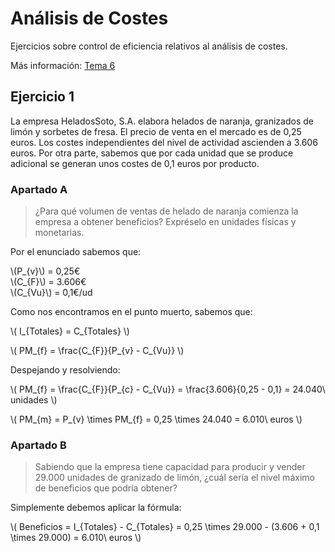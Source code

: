 <!-- TITLE: Ejercicios Resueltos -->

# Análisis de Costes

Ejercicios sobre control de eficiencia relativos al análisis de costes.

Más información: [Tema 6](/gohp/tema-6#analisis-de-costes)

## Ejercicio 1

La empresa HeladosSoto, S.A. elabora helados de naranja, granizados de limón y sorbetes de fresa. El precio de venta en el mercado es de 0,25 euros. Los costes independientes del nivel de actividad ascienden a 3.606 euros. Por otra parte, sabemos que por cada unidad que se produce adicional se generan unos costes de 0,1 euros por producto.

### Apartado A

> ¿Para qué volumen de ventas de helado de naranja comienza la empresa a obtener beneficios? Expréselo en unidades físicas y monetarias.

Por el enunciado sabemos que:

\\(P_{v}\\) = 0,25€  
\\(C_{F}\\) = 3.606€  
\\(C_{Vu}\\) = 0,1€/ud

Como nos encontramos en el punto muerto, sabemos que:

\\( I_{Totales} = C_{Totales} \\)

\\( PM_{f} = \frac{C_{F}}{P_{v} - C_{Vu}} \\)

Despejando y resolviendo:

\\( PM_{f} = \frac{C_{F}}{P_{c} - C_{Vu}} = \frac{3.606}{0,25 - 0,1} = 24.040\ unidades \\)

\\( PM_{m} = P_{v} \times PM_{f} = 0,25 \times 24.040 = 6.010\ euros \\)

### Apartado B

> Sabiendo que la empresa tiene capacidad para producir y vender 29.000 unidades de granizado de limón, ¿cuál sería el nivel máximo de beneficios que podría obtener?

Simplemente debemos aplicar la fórmula:

\\( Beneficios = I_{Totales} - C_{Totales} = 0,25 \times 29.000 - (3.606 + 0,1 \times 29.000) = 6.010\ euros \\)